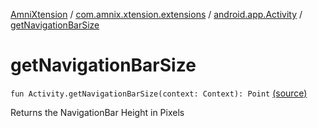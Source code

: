 [AmniXtension](../../index.md) / [com.amnix.xtension.extensions](../index.md) / [android.app.Activity](index.md) / [getNavigationBarSize](./get-navigation-bar-size.md)

# getNavigationBarSize

`fun Activity.getNavigationBarSize(context: Context): Point` [(source)](https://github.com/AmniX/AmniXTension/tree/master/AmniXtension/src/main/java/com/amnix/xtension/extensions/ActivityExtensions.kt#L62)

Returns the NavigationBar Height in Pixels

